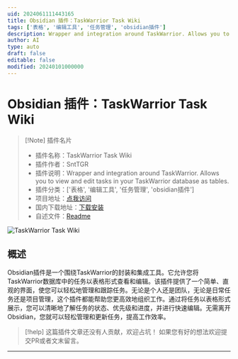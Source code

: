 ```yaml
---
uid: 2024061111443165
title: Obsidian 插件：TaskWarrior Task Wiki
tags: ['表格', '编辑工具', '任务管理', 'obsidian插件']
description: Wrapper and integration around TaskWarrior. Allows you to view and edit tasks in your TaskWarrior database as tables.
author: AI
type: auto
draft: false
editable: false
modified: 20240101000000
---
```


# Obsidian 插件：TaskWarrior Task Wiki

> [!Note] 插件名片
> - 插件名称：TaskWarrior Task Wiki
> - 插件作者：SntTGR
> - 插件说明：Wrapper and integration around TaskWarrior. Allows you to view and edit tasks in your TaskWarrior database as tables.
> - 插件分类：['表格', '编辑工具', '任务管理', 'obsidian插件']
> - 项目地址：[点我访问](https://github.com/SntTGR/obsidian-tw-task-wiki)
> - 国内下载地址：[下载安装](https://pkmer.cn/products/plugin/pluginMarket/?tw-task-wiki)
> - 自述文件：[Readme](https://ghproxy.net/https://raw.githubusercontent.com/SntTGR/obsidian-tw-task-wiki/master/README.md)

![TaskWarrior Task Wiki](https://cdn.pkmer.cn/covers/tw-task-wiki.gif!pkmer)

## 概述

Obsidian插件是一个围绕TaskWarrior的封装和集成工具。它允许您将TaskWarrior数据库中的任务以表格形式查看和编辑。该插件提供了一个简单、直观的界面，使您可以轻松地管理和跟踪任务。无论是个人还是团队，无论是日常任务还是项目管理，这个插件都能帮助您更高效地组织工作。通过将任务以表格形式展示，您可以清晰地了解任务的状态、优先级和进度，并进行快速编辑。无需离开Obsidian，您就可以轻松管理和更新任务，提高工作效率。


> [!help] 
> 这篇插件文章还没有人贡献，欢迎占坑！
> 如果您有好的想法欢迎提交PR或者文末留言。
> 

---



